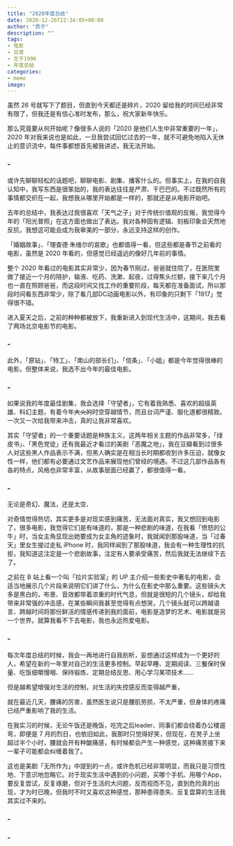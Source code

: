```yaml
---
title: "2020年度总结"
date: 2020-12-26T22:34:05+08:00
author: "质子"
description: ""
tags:
- 电影
- 日常
- 生于1996
- 年度总结
categories: 
- memo
image: 
---
```


虽然 26 号就写下了题目，但直到今天都还是碎片，2020 留给我的时间已经非常有限了，但我还是有信心准时发布，那么，祝大家新年快乐。

那么究竟要从何开始呢？像很多人说的「2020 是他们人生中非常重要的一年」，2020 年对我来说也是如此，一旦我尝试回忆过去的一年，就不可避免地陷入无休止的意识流中，每件事都想首先被我讲述，我无法开始。


### -
或许先聊聊轻松的话题吧，聊聊电影、剧集、播客什么的。但事实上，在我的自我认知中，我写东西是很笨拙的，我的表达往往是严肃、干巴巴的。不过既然所有的事情都交织在一起，我想我从哪里开始都是一样的，那就还是从电影开始吧。

去年的总结中，我表达过我很喜欢「天气之子」对于传统价值观的反叛，我觉得今年的「阳光普照」在这方面也做出了表达。我对各种固有逻辑、刻板印象会天然地反抗，我想这可能会成为我审美的一部分，永远支持这样的创作。

「婚姻故事」、「理查德·朱维尔的哀歌」也都值得一看，但这些都是春节之前看的电影，虽然是 2020 年看的，但感觉已经遥远的像好几年前的事情。

整个 2020 年看过的电影其实非常少，因为春节刚过，爸爸就住院了，在医院里做了接近一个月的陪护，输液、吃药、洗漱、起夜，过得焦头烂额，接下来几个月也一直在照顾爸爸，而这段时间又找工作的重要阶段，每天都在准备面试，所以那段时间看东西非常少，除了看几部DC动画电影以外，有印象的只剩下「1917」觉得很不错。

进入夏天之后，之前的种种都被放下，我重新进入到现代生活中，这期间，我去看了两场北京电影节的电影。


### -


此外，「原钻」、「特工」、「南山的部长们」、「信条」、「小姐」都是今年觉得很棒的电影。但整体来说，我选不出今年的最佳电影。


### -
如果说我的年度最佳剧集，我会选择「守望者」，它有着我熟悉、喜欢的超级英雄、科幻主题，有着今年~~大火的~~时空穿越情节，而且台词严谨、服化道都很精致。一次又一次给我带来冲击，真的让我非常喜欢。

其实「守望者」的一个重要话题是种族主义，这两年相关主题的作品非常多，「绿皮书」、「黑色党徒」还有我最近才看过的美剧「恶魔之地」，我在豆瓣看到过很多人对这些黑人作品表示不满，但黑人确实是在相当长时期都收到许多压迫，就像女性一样，他们都有必要通过文艺作品来展现他们曾经的境遇。不过这几部作品各有各的特点，风格也非常丰富，从故事层面已经赢了，都很值得一看。


### -
无论是奇幻、魔法，还是太空、

对奇情觉得热切，其实更多是对现实感到痛苦，无法面对真实，我又想回到电影了，很多电影，我觉得它们是有味道的，那是一种悲剧的味道，在我看「愤怒的公牛」时，当女主角显现出她要成为女主角的迹象时，我就闻到那股味道，当「过春天」里女生接过走私 iPhone 时，我同样闻到了那股味道，我会有一种生理性的抗拒，我知道这注定是一个悲剧故事，注定有人要承受痛苦，然后我就无法继续下去了。

之前在 B 站上看一个叫「拉片实验室」的 UP 主介绍一些影史中著名的电影，会适当地展示几个片段来说明它们讲了什么，为什么在影史中那么重要。这些镜头大多是黑白的，布景、音效都带着浓重的时代气息，但就是很短的几个镜头，却给我带来非常强的冲击感，在某些瞬间我甚至觉得有点想哭，几个镜头就可以跨越语言、跨越时间将那份鲜活的情感传递到我的面前，电影是造梦的艺术、电影就是另一个世界。就算我看不下去电影，我也永远热爱电影。

### -
每次年度总结的时候，我会一再地进行自我剖析，妄想通过这样成为一个更好的人，希望在新的一年里对自己的生活更多控制。早起早睡、定期阅读、三餐保时保量、吃饭细嚼慢咽、保持锻炼、定期总结反思、用心学习某项技术……

但是越希望增强对生活的控制，对生活的失控感反而变得越严重，


就在最近几天，腰痛的厉害，虽然医生说只是腰肌劳损，不太严重，但身体的疼痛已经严重影响了我的生活。

在我实习的时候，无论午饭还是晚饭，吃完之后leader、同事们都会绕着办公楼遛弯，即便是 7 月的烈日，也依旧如此，我那时只觉得好笑，但现在，在凳子上坐超过半个小时，腰就会开有种酸痛感，有时候都会产生一种感觉，这种痛苦接下来一辈子可能都会纠缠着我了。

这也是美剧「无所作为」中提到的一点，或许危机已经非常明显，而我只是习惯性地、下意识地忽略它。对于现实生活中遇到的小问题，买哪个手机、用哪个App，要反复尝试，反复琢磨，但对于生活的大问题，反而视而不见，直到危险真的出现，才为时已晚，但我时不时又喜欢这种感觉，那种患得患失、反复盘算的生活我其实过不来的。







### -






### -



